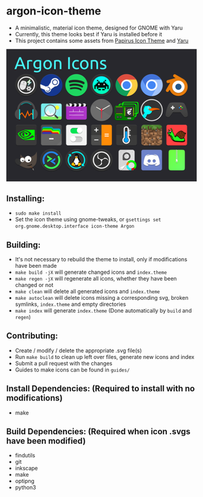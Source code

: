 # argon-icon-theme
  - A minimalistic, material icon theme, designed for GNOME with Yaru
  - Currently, this theme looks best if Yaru is installed before it
  - This project contains some assets from [Papirus Icon Theme](https://github.com/PapirusDevelopmentTeam/papirus-icon-theme) and [Yaru](https://github.com/ubuntu/yaru)

<p align='center'>
  <img src='https://raw.githubusercontent.com/Dragon8oy/argon-icon-theme/master/Preview.png' alt="Icon Preview"/>
</p>

## Installing:
  - `sudo make install`
  - Set the icon theme using gnome-tweaks, or `gsettings set org.gnome.desktop.interface icon-theme Argon`

## Building:
  - It's not necessary to rebuild the theme to install, only if modifications have been made
  - `make build -jX` will generate changed icons and `index.theme`
  - `make regen -jX` will regenerate all icons, whether they have been changed or not
  - `make clean` will delete all generated icons and `index.theme`
  - `make autoclean` will delete icons missing a corresponding svg, broken symlinks, `index.theme` and empty directories
  - `make index` will generate `index.theme` (Done automatically by `build` and `regen`)

## Contributing:
  - Create / modify / delete the appropriate .svg file(s)
  - Run `make build` to clean up left over files, generate new icons and index
  - Submit a pull request with the changes
  - Guides to make icons can be found in `guides/`

## Install Dependencies: (Required to install with no modifications)
  - make

## Build Dependencies: (Required when icon .svgs have been modified)
  - findutils
  - git
  - inkscape
  - make
  - optipng
  - python3
